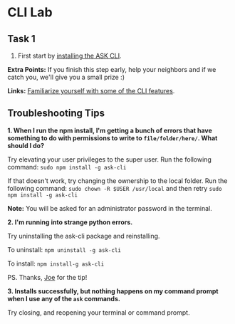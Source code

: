 # CLI Lab
## Task 1
1. First start by [installing the ASK CLI](https://developer.amazon.com/docs/smapi/quick-start-alexa-skills-kit-command-line-interface.html).

 **Extra Points:** If you finish this step early, help your neighbors and if we catch you, we'll give you a small prize :)
 
 **Links:**
 [Familiarize yourself with some of the CLI features](https://developer.amazon.com/docs/smapi/ask-cli-command-reference.html).
  
 ## Troubleshooting Tips
 
 **1. When I run the npm install, I'm getting a bunch of errors that have something to do with permissions to write to `file/folder/here/`. What should I do?**
 
   Try elevating your user privileges to the super user. Run the following command: `sudo npm install -g ask-cli`

   If that doesn't work, try changing the ownership to the local folder. Run the following command:
   `sudo chown -R $USER /usr/local` and then retry `sudo npm install -g ask-cli`

   **Note:** You will be asked for an administrator password in the terminal.


 **2. I'm running into strange python errors.**
 
   Try uninstalling the ask-cli package and reinstalling.

   To uninstall: `npm uninstall -g ask-cli`

   To install: `npm install-g ask-cli`

   PS. Thanks, [Joe](@JLKoszerak) for the tip!
    
   

**3. Installs successfully, but nothing happens on my command prompt when I use any of the `ask` commands.**

   Try closing, and reopening your terminal or command prompt.
